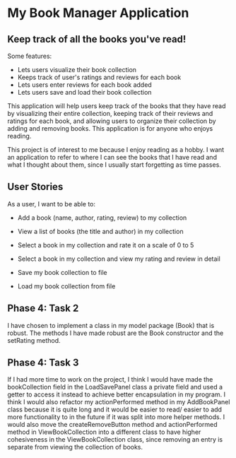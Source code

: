 # My Book Manager Application

## Keep track of all the books you've read!

Some features:
- Lets users visualize their book collection
- Keeps track of user's ratings and reviews for each book
- Lets users enter reviews for each book added
- Lets users save and load their book collection

This application will help users keep track of the books that they
have read by visualizing their entire collection, keeping track of their reviews and ratings for each book,
and allowing users to organize their collection by adding and removing books. This application is for anyone who enjoys reading. 

This project is of interest to me because I enjoy reading as a hobby. I want an
application to refer to where I can see the books that I have read and what I thought about them, since I usually 
start forgetting as time passes.

## User Stories

As a user, I want to be able to:
- Add a book (name, author, rating, review) to my collection
- View a list of books (the title and author) in my collection
- Select a book in my collection and rate it on a scale of 0 to 5
- Select a book in my collection and view my rating and review in detail

- Save my book collection to file
- Load my book collection from file

## Phase 4: Task 2
I have chosen to implement a class in my model package (Book) that is robust.
The methods I have made robust are the Book constructor and the setRating method.

## Phase 4: Task 3
If I had more time to work on the project, I think I would have made the bookCollection field in the LoadSavePanel class 
a private field and used a getter to access it instead to achieve better encapsulation in my program.
I think I would also refactor my actionPerformed method in my AddBookPanel class because it is quite long and it would be easier 
to read/ easier to add more functionality to in the future if it was split into more helper methods.
I would also move the createRemoveButton method and actionPerformed method in ViewBookCollection into a different class to have higher
cohesiveness in the ViewBookCollection class, since removing an entry is separate from viewing the collection of books.